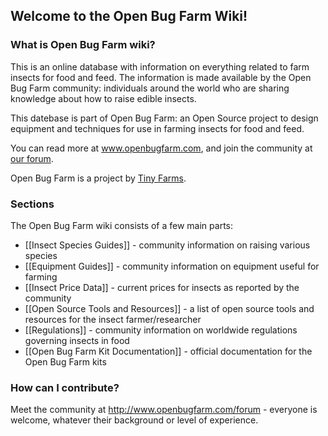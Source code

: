 ## Welcome to the Open Bug Farm Wiki!



### What is Open Bug Farm wiki?


This is an online database with information on everything related to farm insects for food and feed. The information is made available by the Open Bug Farm community: individuals around the world who are sharing knowledge about how to raise edible insects.

This datebase is part of Open Bug Farm: an Open Source project to design equipment and techniques for use in farming insects for food and feed.

You can read more at www.openbugfarm.com, and join the community at [our forum](http://www.openbugfarm.com/forum).

Open Bug Farm is a project by [Tiny Farms](http://www.tiny-farms.com).

### Sections
The Open Bug Farm wiki consists of a few main parts:

* [[Insect Species Guides]] - community information on raising various species
* [[Equipment Guides]] - community information on equipment useful for farming
* [[Insect Price Data]] - current prices for insects as reported by the community
* [[Open Source Tools and Resources]] - a list of open source tools and resources for the insect farmer/researcher
* [[Regulations]] - community information on worldwide regulations governing insects in food
* [[Open Bug Farm Kit Documentation]] - official documentation for the Open Bug Farm kits


### How can I contribute?
Meet the community at http://www.openbugfarm.com/forum - everyone is welcome, whatever their background or level of experience.

